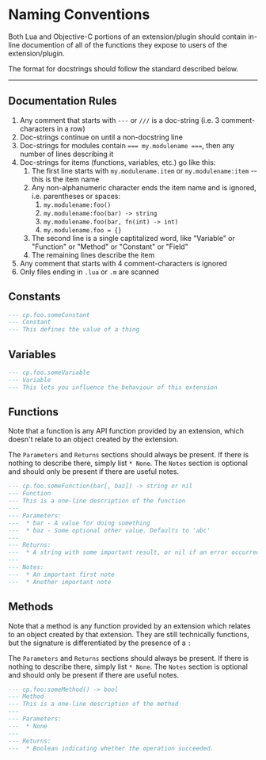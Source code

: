 # Naming Conventions

Both Lua and Objective-C portions of an extension/plugin should contain in-line documention of all of the functions they expose to users of the extension/plugin.

The format for docstrings should follow the standard described below.

---

## Documentation Rules

1. Any comment that starts with `---` or `///` is a doc-string (i.e. 3 comment-characters in a row)
2. Doc-strings continue on until a non-docstring line
3. Doc-strings for modules contain `=== my.modulename ===`, then any number of lines describing it
4. Doc-strings for items (functions, variables, etc.) go like this:
   1. The first line starts with `my.modulename.item` or `my.modulename:item` -- this is the item name
   2. Any non-alphanumeric character ends the item name and is ignored, i.e. parentheses or spaces:
      1. `my.modulename:foo()`
      2. `my.modulename:foo(bar) -> string`
      3. `my.modulename.foo(bar, fn(int) -> int)`
      4. `my.modulename.foo = {}`
   3. The second line is a single captitalized word, like "Variable" or "Function" or "Method" or "Constant" or "Field"
   4. The remaining lines describe the item
5. Any comment that starts with 4 comment-characters is ignored
7. Only files ending in `.lua` or `.m` are scanned

## Constants

```lua
--- cp.foo.someConstant
--- Constant
--- This defines the value of a thing
```

## Variables

```lua
--- cp.foo.someVariable
--- Variable
--- This lets you influence the behaviour of this extension
```

## Functions

Note that a function is any API function provided by an extension, which doesn't relate to an object created by the extension.

The `Parameters` and `Returns` sections should always be present. If there is nothing to describe there, simply list `* None`. The `Notes` section is optional and should only be present if there are useful notes.

```lua
--- cp.foo.someFunction(bar[, baz]) -> string or nil
--- Function
--- This is a one-line description of the function
---
--- Parameters:
---  * bar - A value for doing something
---  * baz - Some optional other value. Defaults to 'abc'
---
--- Returns:
---  * A string with some important result, or nil if an error occurred
---
--- Notes:
---  * An important first note
---  * Another important note
```

## Methods

Note that a method is any function provided by an extension which relates to an object created by that extension. They are still technically functions, but the signature is differentiated by the presence of a `:`

The `Parameters` and `Returns` sections should always be present. If there is nothing to describe there, simply list `* None`. The `Notes` section is optional and should only be present if there are useful notes.

```lua
--- cp.foo:someMethod() -> bool
--- Method
--- This is a one-line description of the method
---
--- Parameters:
---  * None
---
--- Returns:
---  * Boolean indicating whether the operation succeeded.
```